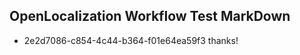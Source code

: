 ## OpenLocalization Workflow Test MarkDown
* 2e2d7086-c854-4c44-b364-f01e64ea59f3 thanks!

<!--HONumber=Aug16_HO5-->


